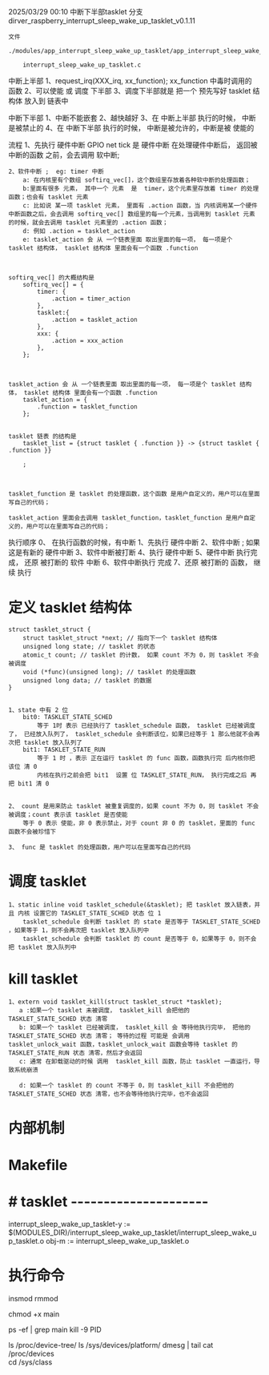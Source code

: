 2025/03/29 00:10
中断下半部tasklet
    分支
        dirver_raspberry_interrupt_sleep_wake_up_tasklet_v0.1.11

    文件
        ./modules/app_interrupt_sleep_wake_up_tasklet/app_interrupt_sleep_wake_up_tasklet.c
        
        interrupt_sleep_wake_up_tasklet.c



中断上半部
    1、request_irq(XXX_irq, xx_function); xx_function 中毒时调用的 函数
    2、可以使能 或 调度 下半部
    3、调度下半部就是 把一个 预先写好  tasklet 结构体 放入到 链表中



中断下半部
    1、中断不能嵌套 
    2、越快越好
    3、在 中断上半部 执行的时候， 中断是被禁止的
    4、在 中断下半部 执行的时候， 中断是被允许的，中断是被 使能的





流程
    1、先执行 硬件中断
        GPIO net tick 是 硬件中断
        在处理硬件中断后， 返回被中断的函数 之前，会去调用 软中断;
    
    2、软件中断 ;  eg: timer 中断
        a: 在内核里有个数组 softirq_vec[]，这个数组里存放着各种软中断的处理函数； 
        b:里面有很多 元素， 其中一个 元素  是  timer，这个元素里存放着 timer 的处理函数；也会有 tasklet 元素
        c: 比如说 某一项 tasklet 元素， 里面有 .action 函数，当 内核调用某一个硬件中断函数之后，会去调用 softirq_vec[] 数组里的每一个元素，当调用到 tasklet 元素 的时候，就会去调用 tasklet 元素里的 .action 函数；
        d: 例如 .action = tasklet_action 
        e: tasklet_action 会 从 一个链表里面 取出里面的每一项， 每一项是个 tasklet 结构体， tasklet 结构体 里面会有一个函数 .function



    softirq_vec[] 的大概结构是
        softirq_vec[] = {
            timer: {
                .action = timer_action
            },
            tasklet:{
                .action = tasklet_action
            },
            xxx: {
                .action = xxx_action
            },
        };



    tasklet_action 会 从 一个链表里面 取出里面的每一项， 每一项是个 tasklet 结构体， tasklet 结构体 里面会有一个函数 .function
        tasklet_action = {
            .function = tasklet_function
        };


    tasklet 链表 的结构是 
        tasklet_list = {struct tasklet { .function }} -> {struct tasklet { .function }}

        ;



    tasklet_function 是 tasklet 的处理函数，这个函数 是用户自定义的，用户可以在里面写自己的代码；

    tasklet_action 里面会去调用 tasklet_function，tasklet_function 是用户自定义的，用户可以在里面写自己的代码；




执行顺序
    0、 在执行函数的时候，有中断
    1、先执行 硬件中断
    2、软件中断 ; 如果这是有新的 硬件中断
    3、软件中断被打断
    4、执行 硬件中断
    5、硬件中断 执行完成， 还原 被打断的 软件 中断
    6、软件中断执行 完成
    7、还原 被打断的 函数， 继续 执行






# 定义 tasklet 结构体
    struct tasklet_struct {
        struct tasklet_struct *next; // 指向下一个 tasklet 结构体
        unsigned long state; // tasklet 的状态
        atomic_t count; // tasklet 的计数， 如果 count 不为 0，则 tasklet 不会被调度
        void (*func)(unsigned long); // tasklet 的处理函数
        unsigned long data; // tasklet 的数据
    }


    1、state 中有 2 位
        bit0: TASKLET_STATE_SCHED
            等于 1时 表示 已经执行了 tasklet_schedule 函数， tasklet 已经被调度了， 已经放入队列了， tasklet_schedule 会判断该位，如果已经等于 1 那么他就不会再次把 tasklet 放入队列了
        bit1: TASKLET_STATE_RUN
            等于 1 时 ，表示 正在运行 tasklet 的 func 函数，函数执行完 后内核你把该位 清 0
            内核在执行之前会把 bit1  设置 位 TASKLET_STATE_RUN， 执行完成之后 再把 bit1 清 0


    2、 count 是用来防止 tasklet 被重复调度的，如果 count 不为 0，则 tasklet 不会被调度；count 表示该 tasklet 是否使能
        等于 0 表示 使能，非 0 表示禁止，对于 count 非 0 的 tasklet，里面的 func 函数不会被珍惜下

    3、 func 是 tasklet 的处理函数，用户可以在里面写自己的代码



# 调度 tasklet
    1、static inline void tasklet_schedule(&tasklet); 把 tasklet 放入链表，并且 内核 设置它的 TASKLET_STATE_SCHED 状态 位 1
        tasklet_schedule 会判断 tasklet 的 state 是否等于 TASKLET_STATE_SCHED ，如果等于 1，则不会再次把 tasklet 放入队列中
        tasklet_schedule 会判断 tasklet 的 count 是否等于 0，如果等于 0，则不会把 tasklet 放入队列中


# kill tasklet
    1、extern void tasklet_kill(struct tasklet_struct *tasklet); 
       a :如果一个 tasklet 未被调度， tasklet_kill 会把他的 TASKLET_STATE_SCHED 状态 清零
       b: 如果一个 tasklet 已经被调度， tasklet_kill 会 等待他执行完毕， 把他的 TASKLET_STATE_SCHED 状态 清零； 等待的过程 可能是 会调用 tasklet_unlock_wait 函数，tasklet_unlock_wait 函数会等待 tasklet 的 TASKLET_STATE_RUN 状态 清零，然后才会返回
       c: 通常 在卸载驱动的时候 调用  tasklet_kill 函数，防止 tasklet 一直运行，导致系统崩溃

       d: 如果一个 tasklet 的 count 不等于 0，则 tasklet_kill 不会把他的 TASKLET_STATE_SCHED 状态 清零，也不会等待他执行完毕，也不会返回







# 内部机制











# Makefile
# # tasklet ---------------------
interrupt_sleep_wake_up_tasklet-y := $(MODULES_DIR)/interrupt_sleep_wake_up_tasklet/interrupt_sleep_wake_up_tasklet.o
obj-m := interrupt_sleep_wake_up_tasklet.o


# 执行命令

insmod
rmmod

chmod +x main

ps -ef | grep main
kill -9 PID

ls /proc/device-tree/
ls /sys/devices/platform/
dmesg | tail
cat /proc/devices  
cd /sys/class 

